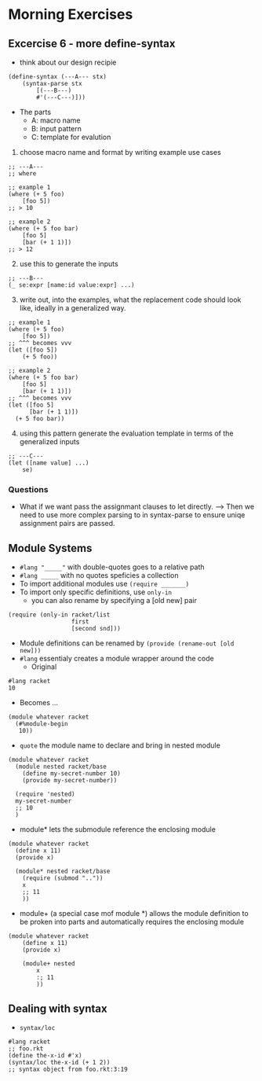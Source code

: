 # Morning Exercises

## Excercise 6 - more define-syntax
* think about our design recipie
```racket
(define-syntax (---A--- stx) 
	(syntax-parse stx
		[(---B---)
		#'(---C---)]))
```
* The parts
  * A: macro name
  * B: input pattern
  * C: template for evalution
  
1. choose macro name and format by writing example use cases
```racket
;; ---A---
;; where

;; example 1
(where (+ 5 foo)
	[foo 5])
;; > 10

;; example 2
(where (+ 5 foo bar)
	[foo 5]
	[bar (+ 1 1)])
;; > 12
```

2. use this to generate the inputs
```racket
;; ---B--- 
(_ se:expr [name:id value:expr] ...)
```

3. write out, into the examples, what the replacement code should look
   like, ideally in a generalized way.
```racket
;; example 1
(where (+ 5 foo)
	[foo 5])	
;; ^^^ becomes vvv
(let ([foo 5])
	(+ 5 foo))

;; example 2
(where (+ 5 foo bar)
	[foo 5]
	[bar (+ 1 1)])
;; ^^^ becomes vvv
(let ([foo 5]
	  [bar (+ 1 1)])
  (+ 5 foo bar))
```

4. using this pattern generate the evaluation template in terms of the
   generalized inputs
```racket
;; ---C---
(let ([name value] ...)
	se)
```
   
### Questions
* What if we want pass the assignmant clauses to let directly. -->
  Then we need to use more complex parsing to in syntax-parse to
  ensure uniqe assignment pairs are passed.
  
## Module Systems
* `#lang "_____"` with double-quotes goes to a relative path
* `#lang _____` with no quotes speficies a collection
* To import additional modules use `(require _______)`
* To import only specific definitions, use `only-in`
  * you can also rename by specifying a [old new] pair
```racket
(require (only-in racket/list
		          first
				  [second snd]))
```
* Module definitions can be renamed by `(provide (rename-out [old
  new]))`
* `#lang` essentialy creates a module wrapper around the code
  * Original
```racket Original
#lang racket
10
```
  * Becomes ...
```racket Becomes ...
(module whatever racket
  (#%module-begin
   10))
```
* `quote` the module name to declare and bring in nested module
```racket
(module whatever racket
  (module nested racket/base
    (define my-secret-number 10)
    (provide my-secret-number))
	
  (require 'nested)
  my-secret-number 
  ;; 10
  )
```

* module* lets the submodule reference the enclosing module 
```racket
(module whatever racket
  (define x 11)
  (provide x)

  (module* nested racket/base
    (require (submod ".."))
    x 
    ;; 11
    ))
```

* module+ (a special case mof module *) allows the module definition
  to be proken into parts and automatically requires the enclosing
  module
```racket
(module whatever racket
	(define x 11)
	(provide x)

	(module+ nested
		x 
		:; 11
		))
```

## Dealing with syntax
* `syntax/loc`
```racket foo.rkt
#lang racket
;; foo.rkt
(define the-x-id #'x)
(syntax/loc the-x-id (+ 1 2))
;; syntax object from foo.rkt:3:19
```
